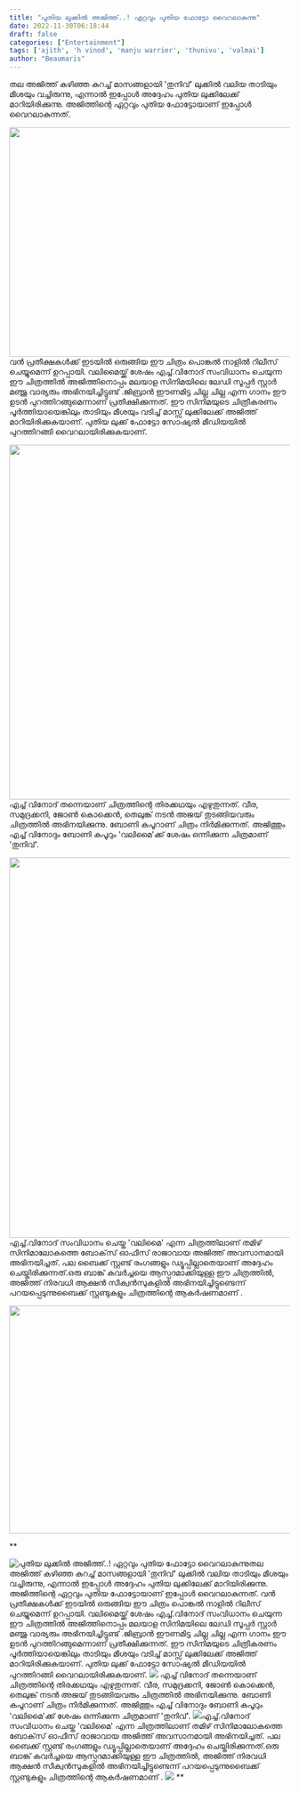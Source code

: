 ```yaml
---
title: "പുതിയ ലുക്കിൽ അജിത്ത്..! ഏറ്റവും പുതിയ ഫോട്ടോ വൈറലാകുന്നു"
date: 2022-11-30T06:18:44
draft: false
categories: ["Entertainment"]
tags: ['ajith', 'h vinod', 'manju warrier', 'thunivu', 'valmai']
author: "Beaumaris"
---
```


തല അജിത്ത് കഴിഞ്ഞ കുറച്ച് മാസങ്ങളായി 'തുനിവ്' ലുക്കിൽ വലിയ താടിയും മീശയും വച്ചിരുന്നു, എന്നാൽ ഇപ്പോൾ അദ്ദേഹം പുതിയ ലുക്കിലേക്ക് മാറിയിരിക്കുന്നു. അജിത്തിന്റെ ഏറ്റവും പുതിയ ഫോട്ടോയാണ് ഇപ്പോൾ വൈറലാകുന്നത്.

<img class="wp-image-364379 aligncenter" src="https://cdn.boolokam.com/articles/2022/11/rrtttttttt-300x171.webp" alt="" width="725" height="413" />വൻ പ്രതീക്ഷകൾക്ക് ഇടയിൽ ഒരുങ്ങിയ ഈ ചിത്രം പൊങ്കൽ നാളിൽ റിലീസ് ചെയ്യുമെന്ന് ഉറപ്പായി. വലിമൈയ്ക്ക് ശേഷം എച്ച്.വിനോദ് സംവിധാനം ചെയുന്ന ഈ ചിത്രത്തിൽ അജിത്തിനൊപ്പം മലയാള സിനിമയിലെ ലേഡി സൂപ്പർ സ്റ്റാർ മഞ്ജു വാര്യരും അഭിനയിച്ചിട്ടുണ്ട് .ജിബ്രാൻ ഈണമിട്ട ചില്ല ചില്ല എന്ന ഗാനം ഈ ഉടൻ പുറത്തിറങ്ങുമെന്നാണ് പ്രതീക്ഷിക്കുന്നത്. ഈ സിനിമയുടെ ചിത്രീകരണം പൂർത്തിയായെങ്കിലും താടിയും മീശയും വടിച്ച് മാസ്സ് ലുക്കിലേക്ക് അജിത്ത് മാറിയിരിക്കുകയാണ്. പുതിയ ലുക്ക് ഫോട്ടോ സോഷ്യൽ മീഡിയയിൽ പുറത്തിറങ്ങി വൈറലായിരിക്കുകയാണ്.

<img class="wp-image-364380 aligncenter" src="https://cdn.boolokam.com/articles/2022/11/r3ttttt-238x300.webp" alt="" width="506" height="638" /> എച്ച് വിനോദ് തന്നെയാണ് ചിത്രത്തിന്റെ തിരക്കഥയും എഴുതുന്നത്. വീര, സമുദ്രക്കനി, ജോണ്‍ കൊക്കെൻ, തെലുങ്ക് നടൻ അജയ് തുടങ്ങിയവരും ചിത്രത്തില്‍ അഭിനയിക്കുന്നു. ബോണി കപൂറാണ് ചിത്രം നിര്‍മിക്കുന്നത്. അജിത്തും എച്ച് വിനോദും ബോണി കപൂറും 'വലിമൈ'ക്ക് ശേഷം ഒന്നിക്കുന്ന ചിത്രമാണ് 'തുനിവ്'.

<img class="wp-image-364381 aligncenter" src="https://cdn.boolokam.com/articles/2022/11/rrttttyy-238x300.webp" alt="" width="543" height="684" />എച്ച്.വിനോദ് സംവിധാനം ചെയ്ത 'വലിമൈ' എന്ന ചിത്രത്തിലാണ് തമിഴ് സിനിമാലോകത്തെ ബോക്‌സ് ഓഫീസ് രാജാവായ അജിത്ത് അവസാനമായി അഭിനയിച്ചത്. പല ബൈക്ക് സ്റ്റണ്ട് രംഗങ്ങളും ഡ്യൂപ്പില്ലാതെയാണ് അദ്ദേഹം ചെയ്തിരിക്കുന്നത്.ഒരു ബാങ്ക് കവർച്ചയെ ആസ്പദമാക്കിയുള്ള ഈ ചിത്രത്തിൽ, അജിത്ത് നിരവധി ആക്ഷൻ സീക്വൻസുകളിൽ അഭിനയിച്ചിട്ടുണ്ടെന്ന് പറയപ്പെടുന്നുബൈക്ക് സ്റ്റണ്ടുകളും ചിത്രത്തിന്റെ ആകർഷണമാണ് .

<img class="wp-image-364382 aligncenter" src="https://cdn.boolokam.com/articles/2022/11/rrtttttttyyy-300x171.webp" alt="" width="719" height="410" />

**


![പുതിയ ലുക്കിൽ അജിത്ത്..! ഏറ്റവും പുതിയ ഫോട്ടോ വൈറലാകുന്നു](https://cdn.boolokam.com/articles/2022/11/rrtttttttt-300x171.webp)തല അജിത്ത് കഴിഞ്ഞ കുറച്ച് മാസങ്ങളായി 'തുനിവ്' ലുക്കിൽ വലിയ താടിയും മീശയും വച്ചിരുന്നു, എന്നാൽ ഇപ്പോൾ അദ്ദേഹം പുതിയ ലുക്കിലേക്ക് മാറിയിരിക്കുന്നു. അജിത്തിന്റെ ഏറ്റവും പുതിയ ഫോട്ടോയാണ് ഇപ്പോൾ വൈറലാകുന്നത്. വൻ പ്രതീക്ഷകൾക്ക് ഇടയിൽ ഒരുങ്ങിയ ഈ ചിത്രം പൊങ്കൽ നാളിൽ റിലീസ് ചെയ്യുമെന്ന് ഉറപ്പായി. വലിമൈയ്ക്ക് ശേഷം എച്ച്.വിനോദ് സംവിധാനം ചെയുന്ന ഈ ചിത്രത്തിൽ അജിത്തിനൊപ്പം മലയാള സിനിമയിലെ ലേഡി സൂപ്പർ സ്റ്റാർ മഞ്ജു വാര്യരും അഭിനയിച്ചിട്ടുണ്ട് .ജിബ്രാൻ ഈണമിട്ട ചില്ല ചില്ല എന്ന ഗാനം ഈ ഉടൻ പുറത്തിറങ്ങുമെന്നാണ് പ്രതീക്ഷിക്കുന്നത്. ഈ സിനിമയുടെ ചിത്രീകരണം പൂർത്തിയായെങ്കിലും താടിയും മീശയും വടിച്ച് മാസ്സ് ലുക്കിലേക്ക് അജിത്ത് മാറിയിരിക്കുകയാണ്. പുതിയ ലുക്ക് ഫോട്ടോ സോഷ്യൽ മീഡിയയിൽ പുറത്തിറങ്ങി വൈറലായിരിക്കുകയാണ്. ![](https://cdn.boolokam.com/articles/2022/11/r3ttttt-238x300.webp) എച്ച് വിനോദ് തന്നെയാണ് ചിത്രത്തിന്റെ തിരക്കഥയും എഴുതുന്നത്. വീര, സമുദ്രക്കനി, ജോണ്‍ കൊക്കെൻ, തെലുങ്ക് നടൻ അജയ് തുടങ്ങിയവരും ചിത്രത്തില്‍ അഭിനയിക്കുന്നു. ബോണി കപൂറാണ് ചിത്രം നിര്‍മിക്കുന്നത്. അജിത്തും എച്ച് വിനോദും ബോണി കപൂറും 'വലിമൈ'ക്ക് ശേഷം ഒന്നിക്കുന്ന ചിത്രമാണ് 'തുനിവ്'. ![](https://cdn.boolokam.com/articles/2022/11/rrttttyy-238x300.webp)എച്ച്.വിനോദ് സംവിധാനം ചെയ്ത 'വലിമൈ' എന്ന ചിത്രത്തിലാണ് തമിഴ് സിനിമാലോകത്തെ ബോക്‌സ് ഓഫീസ് രാജാവായ അജിത്ത് അവസാനമായി അഭിനയിച്ചത്. പല ബൈക്ക് സ്റ്റണ്ട് രംഗങ്ങളും ഡ്യൂപ്പില്ലാതെയാണ് അദ്ദേഹം ചെയ്തിരിക്കുന്നത്.ഒരു ബാങ്ക് കവർച്ചയെ ആസ്പദമാക്കിയുള്ള ഈ ചിത്രത്തിൽ, അജിത്ത് നിരവധി ആക്ഷൻ സീക്വൻസുകളിൽ അഭിനയിച്ചിട്ടുണ്ടെന്ന് പറയപ്പെടുന്നുബൈക്ക് സ്റ്റണ്ടുകളും ചിത്രത്തിന്റെ ആകർഷണമാണ് . ![](https://cdn.boolokam.com/articles/2022/11/rrtttttttyyy-300x171.webp) **
